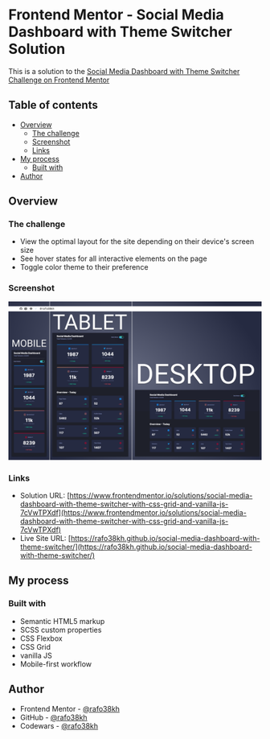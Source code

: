 # Frontend Mentor - Social Media Dashboard with Theme Switcher Solution

This is a solution to the [Social Media Dashboard with Theme Switcher Challenge on Frontend Mentor](https://www.frontendmentor.io/challenges/social-media-dashboard-with-theme-switcher-6oY8ozp_H)

## Table of contents

- [Overview](#overview)
  - [The challenge](#the-challenge)
  - [Screenshot](#screenshot)
  - [Links](#links)
- [My process](#my-process)
  - [Built with](#built-with)
- [Author](#author)

## Overview

### The challenge

- View the optimal layout for the site depending on their device's screen size
- See hover states for all interactive elements on the page
- Toggle color theme to their preference

### Screenshot

![screenshot](./images/screenshot.png)

### Links

- Solution URL: [https://www.frontendmentor.io/solutions/social-media-dashboard-with-theme-switcher-with-css-grid-and-vanilla-js-7cVwTPXdf](https://www.frontendmentor.io/solutions/social-media-dashboard-with-theme-switcher-with-css-grid-and-vanilla-js-7cVwTPXdf)
- Live Site URL: [https://rafo38kh.github.io/social-media-dashboard-with-theme-switcher/](https://rafo38kh.github.io/social-media-dashboard-with-theme-switcher/)

## My process

### Built with

- Semantic HTML5 markup
- SCSS custom properties
- CSS Flexbox
- CSS Grid
- vanilla JS
- Mobile-first workflow

## Author

- Frontend Mentor - [@rafo38kh](https://www.frontendmentor.io/profile/rafo38kh)
- GitHub - [@rafo38kh](https://github.com/rafo38kh)
- Codewars - [@rafo38kh](https://www.codewars.com/users/rafo38kh)
